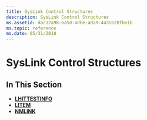 ```yaml
---
title: SysLink Control Structures
description: SysLink Control Structures
ms.assetid: dac32a98-6a5d-4dbe-ada9-4435b20fbe1b
ms.topic: reference
ms.date: 05/31/2018
---
```


# SysLink Control Structures

## In This Section

-   [**LHITTESTINFO**](/windows/win32/api/commctrl/ns-commctrl-lhittestinfo)
-   [**LITEM**](/windows/win32/api/commctrl/ns-commctrl-litem)
-   [**NMLINK**](/windows/win32/api/commctrl/ns-commctrl-nmlink)

 

 




